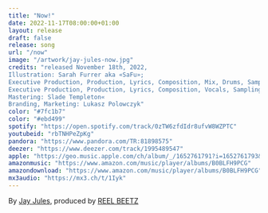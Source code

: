 ```yaml
---
title: "Now!"
date: 2022-11-17T08:00:00+01:00
layout: release
draft: false
release: song
url: "/now"
image: "/artwork/jay-jules-now.jpg"
credits: "released November 18th, 2022,
Illustration: Sarah Furrer aka «SaFu»;
Executive Production, Production, Lyrics, Composition, Mix, Drums, Sampling, Bass, Keys, Percussion: REEL BEETZ;
Executive Production, Production, Lyrics, Composition, Vocals, Sampling, Bass, Keys, Guitars, Percussion: Jay Jules;
Mastering: Slade Templeton«
Branding, Marketing: Lukasz Polowczyk"
color: "#7fc1b7"
color: "#ebd499"
spotify: "https://open.spotify.com/track/0zTW6zfdIdr8ufvW8WZPTC"
youtubeid: "rbTNHPeZpKg"
pandora: "https://www.pandora.com/TR:81898575"
deezer: "https://www.deezer.com/track/1995489547"
apple: "https://geo.music.apple.com/ch/album/_/1652761791?i=1652761793&mt=1&app=itunes&ls=1&at=1000lHKX&ct=odesli_http&itscg=30200&itsct=odsl_m"
amazonmusic: "https://www.amazon.com/music/player/albums/B0BLFH9PCG"
amazondownload: "https://www.amazon.com/music/player/albums/B0BLFH9PCG"
mx3audio: "https://mx3.ch/t/1Iyk"
---
```


By [Jay Jules](https://jayjules.net), produced by [REEL BEETZ](https://reelbeetz.ch)